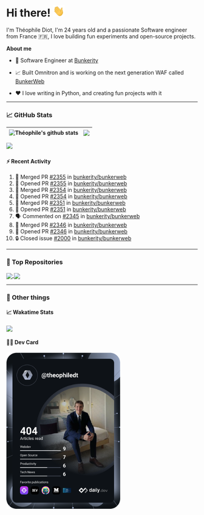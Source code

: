 # Hi there! <img src="./wave.gif" width="30px" height="30px" />

I'm Théophile Diot, I'm 24 years old and a passionate Software engineer from France 🇫🇷, I love building fun experiments and open-source projects.

**About me**

- 💼 Software Engineer at [Bunkerity](https://www.bunkerity.com/)

- 📈 Built Omnitron and is working on the next generation WAF called [BunkerWeb](https://www.bunkerweb.io)

- ❤️ I love writing in Python, and creating fun projects with it

---

### 📈 GitHub Stats

| <img align="center" src="https://github-readme-stats.vercel.app/api?username=TheophileDiot&show_icons=true&include_all_commits=true&theme=algolia&hide_border=true&rank_icon=github" alt="Théophile's github stats" /> | <img align="center" src="https://github-readme-stats.vercel.app/api/top-langs/?username=TheophileDiot&layout=compact&theme=algolia&hide_border=true" /> |
| ---------------------------------------------------------------------------------------------------------------------------------------------------------------------------------------------------------------------- | ------------------------------------------------------------------------------------------------------------------------------------------------------- |

![](https://github-readme-activity-graph.vercel.app/graph?username=TheophileDiot&theme=tokyo-night)

#### :zap: Recent Activity

<!--START_SECTION:activity-->
1. 🎉 Merged PR [#2355](https://github.com/bunkerity/bunkerweb/pull/2355) in [bunkerity/bunkerweb](https://github.com/bunkerity/bunkerweb)
2. 💪 Opened PR [#2355](https://github.com/bunkerity/bunkerweb/pull/2355) in [bunkerity/bunkerweb](https://github.com/bunkerity/bunkerweb)
3. 🎉 Merged PR [#2354](https://github.com/bunkerity/bunkerweb/pull/2354) in [bunkerity/bunkerweb](https://github.com/bunkerity/bunkerweb)
4. 💪 Opened PR [#2354](https://github.com/bunkerity/bunkerweb/pull/2354) in [bunkerity/bunkerweb](https://github.com/bunkerity/bunkerweb)
5. 🎉 Merged PR [#2351](https://github.com/bunkerity/bunkerweb/pull/2351) in [bunkerity/bunkerweb](https://github.com/bunkerity/bunkerweb)
6. 💪 Opened PR [#2351](https://github.com/bunkerity/bunkerweb/pull/2351) in [bunkerity/bunkerweb](https://github.com/bunkerity/bunkerweb)
7. 🗣 Commented on [#2345](https://github.com/bunkerity/bunkerweb/issues/2345#issuecomment-2939478202) in [bunkerity/bunkerweb](https://github.com/bunkerity/bunkerweb)
8. 🎉 Merged PR [#2346](https://github.com/bunkerity/bunkerweb/pull/2346) in [bunkerity/bunkerweb](https://github.com/bunkerity/bunkerweb)
9. 💪 Opened PR [#2346](https://github.com/bunkerity/bunkerweb/pull/2346) in [bunkerity/bunkerweb](https://github.com/bunkerity/bunkerweb)
10. 🔒 Closed issue [#2000](https://github.com/bunkerity/bunkerweb/issues/2000) in [bunkerity/bunkerweb](https://github.com/bunkerity/bunkerweb)
<!--END_SECTION:activity-->

---

### 🔧 Top Repositories

<a href="https://github.com/bunkerity/bunkerweb">
  <img align="center" src="https://github-readme-stats.vercel.app/api/pin/?username=Bunkerity&repo=bunkerweb&theme=algolia" />
</a>
<a href="https://github.com/TheophileDiot/Omnitron">
  <img align="center" src="https://github-readme-stats.vercel.app/api/pin/?username=TheophileDiot&repo=Omnitron&theme=algolia" />
</a>

---

### 🎉 Other things

#### 📈 Wakatime Stats

<a href="https://wakatime.com/@theophile_bunkerity">
  <img align="center" src="https://github-readme-stats.vercel.app/api/wakatime?username=3aa5ce41-c253-43d9-8441-a721e446a45f&layout=compact&theme=algolia" />
</a>

#### 👨‍💻 Dev Card

<a href="https://app.daily.dev/TheophileDt">
  <img src="./devcard.svg" width="300" alt="Théophile Diot's Dev Card"/>
</a>
